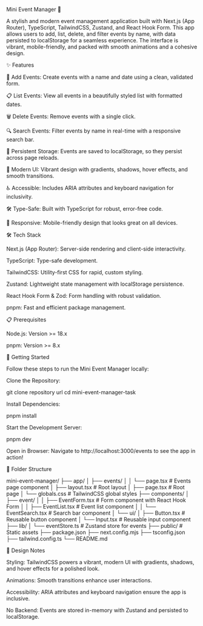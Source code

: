 Mini Event Manager 🎉

A stylish and modern event management application built with Next.js (App Router), TypeScript, TailwindCSS, Zustand, and React Hook Form. This app allows users to add, list, delete, and filter events by name, with data persisted to localStorage for a seamless experience. The interface is vibrant, mobile-friendly, and packed with smooth animations and a cohesive design.





✨ Features





📝 Add Events: Create events with a name and date using a clean, validated form.



📋 List Events: View all events in a beautifully styled list with formatted dates.



🗑️ Delete Events: Remove events with a single click.



🔍 Search Events: Filter events by name in real-time with a responsive search bar.



💾 Persistent Storage: Events are saved to localStorage, so they persist across page reloads.



🎨 Modern UI: Vibrant design with gradients, shadows, hover effects, and smooth transitions.



♿ Accessible: Includes ARIA attributes and keyboard navigation for inclusivity.



🛠️ Type-Safe: Built with TypeScript for robust, error-free code.



📱 Responsive: Mobile-friendly design that looks great on all devices.

🛠️ Tech Stack





Next.js (App Router): Server-side rendering and client-side interactivity.



TypeScript: Type-safe development.



TailwindCSS: Utility-first CSS for rapid, custom styling.



Zustand: Lightweight state management with localStorage persistence.



React Hook Form & Zod: Form handling with robust validation.



pnpm: Fast and efficient package management.

📋 Prerequisites





Node.js: Version >= 18.x



pnpm: Version >= 8.x

🚀 Getting Started

Follow these steps to run the Mini Event Manager locally:





Clone the Repository:

git clone repository url
cd mini-event-manager-task



Install Dependencies:

pnpm install



Start the Development Server:

pnpm dev



Open in Browser: Navigate to http://localhost:3000/events to see the app in action!

📂 Folder Structure

mini-event-manager/
├── app/
│   ├── events/
│   │   └── page.tsx           # Events page component
│   ├── layout.tsx             # Root layout
│   ├── page.tsx               # Root page
│   └── globals.css            # TailwindCSS global styles
├── components/
│   ├── event/
│   │   ├── EventForm.tsx      # Form component with React Hook Form
│   │   ├── EventList.tsx      # Event list component
│   │   └── EventSearch.tsx    # Search bar component
│   └── ui/
│       ├── Button.tsx         # Reusable button component
│       └── Input.tsx          # Reusable input component
├── lib/
│   └── eventStore.ts          # Zustand store for events
├── public/                    # Static assets
├── package.json
├── next.config.mjs
├── tsconfig.json
├── tailwind.config.ts
└── README.md

🎨 Design Notes





Styling: TailwindCSS powers a vibrant, modern UI with gradients, shadows, and hover effects for a polished look.



Animations: Smooth transitions enhance user interactions.



Accessibility: ARIA attributes and keyboard navigation ensure the app is inclusive.



No Backend: Events are stored in-memory with Zustand and persisted to localStorage.
